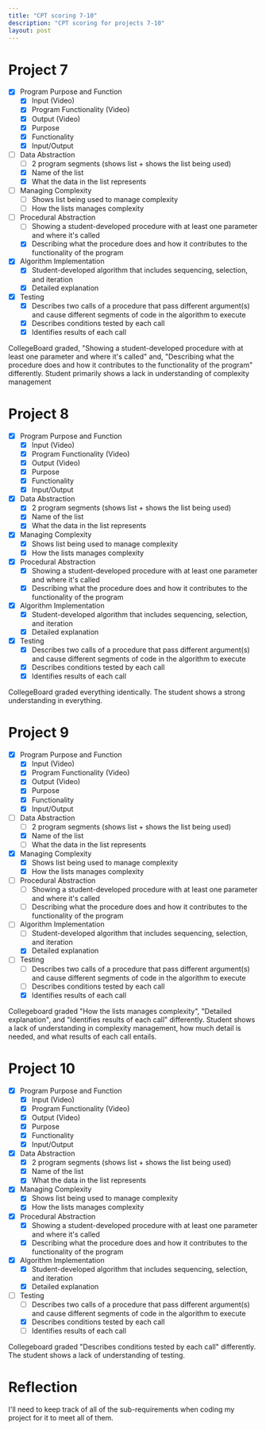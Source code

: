 ```yaml
---
title: "CPT scoring 7-10"
description: "CPT scoring for projects 7-10"
layout: post
---
```


# Project 7
- [x] Program Purpose and Function
    - [x] Input (Video)
    - [x] Program Functionality (Video)
    - [x] Output (Video)
    - [x] Purpose
    - [x] Functionality
    - [x] Input/Output
- [ ] Data Abstraction
    - [ ] 2 program segments (shows list  + shows the list being used)
    - [x] Name of the list
    - [x] What the data in the list represents
- [ ] Managing Complexity
    - [ ] Shows list being used to manage complexity
    - [ ] How the lists manages complexity
- [ ] Procedural Abstraction
    - [ ] Showing a student-developed procedure with at least one parameter and where it's called
    - [x] Describing what the procedure does and how it contributes to the functionality of the program
- [x] Algorithm Implementation
    - [x] Student-developed algorithm that includes sequencing, selection, and iteration
    - [x] Detailed explanation
- [x] Testing
    - [x] Describes two calls of a procedure that pass different argument(s) and cause different segments of code in the algorithm to execute
    - [x] Describes conditions tested by each call
    - [x] Identifies results of each call

CollegeBoard graded, "Showing a student-developed procedure with at least one parameter and where it's called" and, "Describing what the procedure does and how it contributes to the functionality of the program" differently.
Student primarily shows a lack in understanding of complexity management

# Project 8
- [x] Program Purpose and Function
    - [x] Input (Video)
    - [x] Program Functionality (Video)
    - [x] Output (Video)
    - [x] Purpose
    - [x] Functionality
    - [x] Input/Output
- [x] Data Abstraction
    - [x] 2 program segments (shows list  + shows the list being used)
    - [x] Name of the list
    - [x] What the data in the list represents
- [x] Managing Complexity
    - [x] Shows list being used to manage complexity
    - [x] How the lists manages complexity
- [x] Procedural Abstraction
    - [x] Showing a student-developed procedure with at least one parameter and where it's called
    - [x] Describing what the procedure does and how it contributes to the functionality of the program
- [x] Algorithm Implementation
    - [x] Student-developed algorithm that includes sequencing, selection, and iteration
    - [x] Detailed explanation
- [x] Testing
    - [x] Describes two calls of a procedure that pass different argument(s) and cause different segments of code in the algorithm to execute
    - [x] Describes conditions tested by each call
    - [x] Identifies results of each call

CollegeBoard graded everything identically. The student shows a strong understanding in everything.

# Project 9
- [x] Program Purpose and Function
    - [x] Input (Video)
    - [x] Program Functionality (Video)
    - [x] Output (Video)
    - [x] Purpose
    - [x] Functionality
    - [x] Input/Output
- [ ] Data Abstraction
    - [ ] 2 program segments (shows list  + shows the list being used)
    - [x] Name of the list
    - [ ] What the data in the list represents
- [x] Managing Complexity
    - [x] Shows list being used to manage complexity
    - [x] How the lists manages complexity
- [ ] Procedural Abstraction
    - [ ] Showing a student-developed procedure with at least one parameter and where it's called
    - [ ] Describing what the procedure does and how it contributes to the functionality of the program
- [ ] Algorithm Implementation
    - [ ] Student-developed algorithm that includes sequencing, selection, and iteration
    - [x] Detailed explanation
- [ ] Testing
    - [ ] Describes two calls of a procedure that pass different argument(s) and cause different segments of code in the algorithm to execute
    - [ ] Describes conditions tested by each call
    - [x] Identifies results of each call

Collegeboard graded "How the lists manages complexity", "Detailed explanation", and "Identifies results of each call" differently.
Student shows a lack of understanding in complexity management, how much detail is needed, and what results of each call entails.

# Project 10
- [x] Program Purpose and Function
    - [x] Input (Video)
    - [x] Program Functionality (Video)
    - [x] Output (Video)
    - [x] Purpose
    - [x] Functionality
    - [x] Input/Output
- [x] Data Abstraction
    - [x] 2 program segments (shows list  + shows the list being used)
    - [x] Name of the list
    - [x] What the data in the list represents
- [x] Managing Complexity
    - [x] Shows list being used to manage complexity
    - [x] How the lists manages complexity
- [x] Procedural Abstraction
    - [x] Showing a student-developed procedure with at least one parameter and where it's called
    - [x] Describing what the procedure does and how it contributes to the functionality of the program
- [x] Algorithm Implementation
    - [x] Student-developed algorithm that includes sequencing, selection, and iteration
    - [x] Detailed explanation
- [ ] Testing
    - [ ] Describes two calls of a procedure that pass different argument(s) and cause different segments of code in the algorithm to execute
    - [x] Describes conditions tested by each call
    - [ ] Identifies results of each call

Collegeboard graded "Describes conditions tested by each call" differently.
The student shows a lack of understanding of testing.

# Reflection
I'll need to keep track of all of the sub-requirements when coding my project for it to meet all of them.